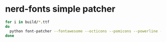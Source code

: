 # nerd-fonts simple patcher

```sh
for i in build/*.ttf
do
  python font-patcher --fontawesome --octicons --pomicons --powerline --powerlineextra --outputdir build2 --quiet $i
done
```
